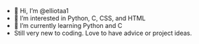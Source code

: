 - 👋 Hi, I’m @elliotaa1
- 👀 I’m interested in Python, C, CSS, and HTML
- 🌱 I’m currently learning Python and C
- Still very new to coding. Love to have advice or project ideas.

<!---

--->
